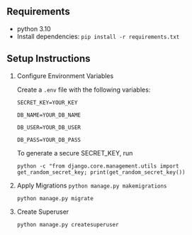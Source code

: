 ## Requirements

- python 3.10
- Install dependencies:
```pip install -r requirements.txt```

## Setup Instructions

1. Configure Environment Variables
   
   Create a ```.env``` file with the following variables:
   
    ``SECRET_KEY=YOUR_KEY``
    
    ``DB_NAME=YOUR_DB_NAME`` 
    
    ``DB_USER=YOUR_DB_USER``
    
    ``DB_PASS=YOUR_DB_PASS``
   
   To generate a secure SECRET_KEY, run

	``python -c "from django.core.management.utils import get_random_secret_key; print(get_random_secret_key())``

3. Apply Migrations
   ```python manage.py makemigrations```

   ```python manage.py migrate```

5. Create Superuser

	```python manage.py createsuperuser```
